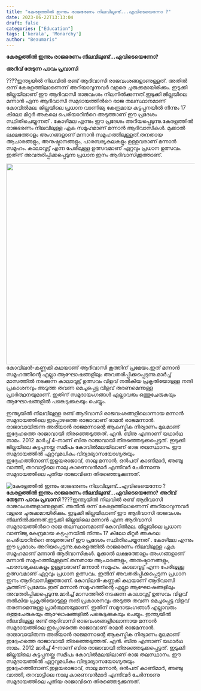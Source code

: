 ```yaml
---
title: "കേരളത്തില്‍‌ ഇന്നും രാജഭരണം നിലവിലുണ്ട്...എവിടെയെന്നോ ?"
date: 2023-06-22T13:13:04
draft: false
categories: ["Education"]
tags: ['kerala', 'Monarchy']
author: "Beaumaris"
---
```


<strong>കേരളത്തില്‍‌ ഇന്നും രാജഭരണം നിലവിലുണ്ട്...എവിടെയെന്നോ?</strong>

<strong>അറിവ് തേടുന്ന പാവം പ്രവാസി</strong>

????ഇന്ത്യയില്‍ നിലവില്‍ രണ്ട് ആദിവാസി രാജവംശങ്ങളാണുള്ളത്. അതില്‍ ഒന്ന് കേരളത്തിലാണെന്ന് അറിയാവുന്നവര്‍ വളരെ ചുരുക്കമായിരിക്കും. ഇടുക്കി ജില്ലയിലാണ് ഈ ആദിവാസി രാജവംശം നിലനില്‍ക്കുന്നത്.ഇടുക്കി ജില്ലയിലെ മന്നാന്‍ എന്ന ആദിവാസി സമുദായത്തിന്‍‌റെ രാജ തലസ്ഥാനമാണ് കോവില്‍മല. ജില്ലയിലെ പ്രധാന വാണിജ്യ കേന്ദ്രമായ കട്ടപ്പനയില്‍ നിന്നും 17 കിലോ മിറ്റര്‍‌ അകലെ പെരിയാറിന്‍‌റെ അടുത്താണ്‌ ഈ പ്രദേശം സ്ഥിതിചെയ്യുന്നത് . കോഴിമല എന്നും ഈ പ്രദേശം അറിയപ്പെടുന്നു.കേരളത്തില്‍‌ രാജഭരണം നിലവിലുള്ള ഏക സമൂഹമാണ്‌ മന്നാന്‍‌ ആദിവാസികള്‍‌. മുക്കാല്‍ ലക്ഷത്തോളം അംഗങ്ങളാണ് മന്നാന്‍ സമൂഹത്തിലുള്ളത്.തനതായ ആചാരങ്ങളും, അനുഷ്ടാനങ്ങളും, പാരമ്പര്യകലകളും ഉള്ളവരാണ്‌ മന്നാന്‍‌ സമൂഹം. കാലാവൂട്ട്‌ എന്ന പേരിലുള്ള ഉത്സവമാണ്‌ ഏറ്റവും പ്രധാന ഉത്സവം. ഇതിന്‌ അവതരിപ്പിക്കപ്പെടുന്ന പ്രധാന ഇനം ആദിവാസിക്കൂത്താണ്‌.

<a href="https://cdn.boolokam.com/articles/2023/06/fffff-2.jpg"><img class="size-full wp-image-400550 aligncenter" src="https://cdn.boolokam.com/articles/2023/06/fffff-2.jpg" alt="" width="720" height="536" /></a>കോവിലന്‍-കണ്ണകി കഥയാണ് ആദിവാസി കൂത്തിന് പ്രമേയം.ഇത് മന്നാന്‍‌ സമൂഹത്തിന്റെ എല്ലാ ആഘോഷങ്ങളിലും അവതരിപ്പിക്കപ്പെടുന്നു.മാര്‍ച്ച്‌ മാസത്തില്‍ നടക്കുന്ന കാലാവൂട്ട് ഉത്സവം വിളവ് നല്‍കിയ പ്രകൃതിയോടുള്ള നന്ദി പ്രകാശനവും അടുത്ത തവണ മെച്ചപ്പെട്ട വിളവ് തരണമെന്നുള്ള പ്രാര്‍ത്ഥനയുമാണ്. ഇതിന് സമുദായംഗങ്ങള്‍ എല്ലാവരും ഒത്തുചേരുകയും ആഘോഷങ്ങളില്‍ പങ്കെടുക്കുകയും ചെയ്യും.

ഇന്ത്യയില്‍ നിലവിലുള്ള രണ്ട് ആദിവാസി രാജവംശങ്ങളിലൊന്നായ മന്നാന്‍ സമുദായത്തിലെ ഇപ്പോഴത്തെ രാജാവാണ് രാമന്‍ രാജമന്നാന്‍. രാജാവായിരുന്ന അരിയാന്‍ രാജമന്നാന്റെ ആകസ്മിക നിര്യാണം മൂലമാണ് ഇദ്ദേഹത്തെ രാജാവായി തിരഞ്ഞെടുത്തത്. എന്‍. ബിനു എന്നാണ് യഥാര്‍ഥ നാമം. 2012 മാര്‍ച്ച്‌ 4-നാണ് ബിനു രാജാവായി തിരഞ്ഞെടുക്കപ്പെട്ടത്. ഇടുക്കി ജില്ലയിലെ കട്ടപ്പനയ്ക്കു സമീപം കോവില്‍‌മലയിലാണ് രാജ തലസ്ഥാനം. ഈ സമുദായത്തില്‍ ഏറ്റവുമധികം വിദ്യാഭ്യാസയോഗ്യതയും ഇദ്ദേഹത്തിനാണ്.ഇളയരാജാവ്, നാലു മന്നാന്‍, ഒന്‍പത് കാണിമാര്‍, അഞ്ചു വാത്തി, തറവാട്ടിലെ നാലു കാരണവന്‍മാര്‍ എന്നിവര്‍ ചേര്‍ന്നാണു സമുദായത്തിലെ പുതിയ രാജാവിനെ തിരഞ്ഞെടുക്കുന്നത്.


![കേരളത്തില്‍‌ ഇന്നും രാജഭരണം നിലവിലുണ്ട്...എവിടെയെന്നോ ?](https://cdn.boolokam.com/articles/2023/06/fffff-2.jpg)**കേരളത്തില്‍‌ ഇന്നും രാജഭരണം നിലവിലുണ്ട്...എവിടെയെന്നോ?** **അറിവ് തേടുന്ന പാവം പ്രവാസി** ????ഇന്ത്യയില്‍ നിലവില്‍ രണ്ട് ആദിവാസി രാജവംശങ്ങളാണുള്ളത്. അതില്‍ ഒന്ന് കേരളത്തിലാണെന്ന് അറിയാവുന്നവര്‍ വളരെ ചുരുക്കമായിരിക്കും. ഇടുക്കി ജില്ലയിലാണ് ഈ ആദിവാസി രാജവംശം നിലനില്‍ക്കുന്നത്.ഇടുക്കി ജില്ലയിലെ മന്നാന്‍ എന്ന ആദിവാസി സമുദായത്തിന്‍‌റെ രാജ തലസ്ഥാനമാണ് കോവില്‍മല. ജില്ലയിലെ പ്രധാന വാണിജ്യ കേന്ദ്രമായ കട്ടപ്പനയില്‍ നിന്നും 17 കിലോ മിറ്റര്‍‌ അകലെ പെരിയാറിന്‍‌റെ അടുത്താണ്‌ ഈ പ്രദേശം സ്ഥിതിചെയ്യുന്നത് . കോഴിമല എന്നും ഈ പ്രദേശം അറിയപ്പെടുന്നു.കേരളത്തില്‍‌ രാജഭരണം നിലവിലുള്ള ഏക സമൂഹമാണ്‌ മന്നാന്‍‌ ആദിവാസികള്‍‌. മുക്കാല്‍ ലക്ഷത്തോളം അംഗങ്ങളാണ് മന്നാന്‍ സമൂഹത്തിലുള്ളത്.തനതായ ആചാരങ്ങളും, അനുഷ്ടാനങ്ങളും, പാരമ്പര്യകലകളും ഉള്ളവരാണ്‌ മന്നാന്‍‌ സമൂഹം. കാലാവൂട്ട്‌ എന്ന പേരിലുള്ള ഉത്സവമാണ്‌ ഏറ്റവും പ്രധാന ഉത്സവം. ഇതിന്‌ അവതരിപ്പിക്കപ്പെടുന്ന പ്രധാന ഇനം ആദിവാസിക്കൂത്താണ്‌. [](https://cdn.boolokam.com/articles/2023/06/fffff-2.jpg)കോവിലന്‍-കണ്ണകി കഥയാണ് ആദിവാസി കൂത്തിന് പ്രമേയം.ഇത് മന്നാന്‍‌ സമൂഹത്തിന്റെ എല്ലാ ആഘോഷങ്ങളിലും അവതരിപ്പിക്കപ്പെടുന്നു.മാര്‍ച്ച്‌ മാസത്തില്‍ നടക്കുന്ന കാലാവൂട്ട് ഉത്സവം വിളവ് നല്‍കിയ പ്രകൃതിയോടുള്ള നന്ദി പ്രകാശനവും അടുത്ത തവണ മെച്ചപ്പെട്ട വിളവ് തരണമെന്നുള്ള പ്രാര്‍ത്ഥനയുമാണ്. ഇതിന് സമുദായംഗങ്ങള്‍ എല്ലാവരും ഒത്തുചേരുകയും ആഘോഷങ്ങളില്‍ പങ്കെടുക്കുകയും ചെയ്യും. ഇന്ത്യയില്‍ നിലവിലുള്ള രണ്ട് ആദിവാസി രാജവംശങ്ങളിലൊന്നായ മന്നാന്‍ സമുദായത്തിലെ ഇപ്പോഴത്തെ രാജാവാണ് രാമന്‍ രാജമന്നാന്‍. രാജാവായിരുന്ന അരിയാന്‍ രാജമന്നാന്റെ ആകസ്മിക നിര്യാണം മൂലമാണ് ഇദ്ദേഹത്തെ രാജാവായി തിരഞ്ഞെടുത്തത്. എന്‍. ബിനു എന്നാണ് യഥാര്‍ഥ നാമം. 2012 മാര്‍ച്ച്‌ 4-നാണ് ബിനു രാജാവായി തിരഞ്ഞെടുക്കപ്പെട്ടത്. ഇടുക്കി ജില്ലയിലെ കട്ടപ്പനയ്ക്കു സമീപം കോവില്‍‌മലയിലാണ് രാജ തലസ്ഥാനം. ഈ സമുദായത്തില്‍ ഏറ്റവുമധികം വിദ്യാഭ്യാസയോഗ്യതയും ഇദ്ദേഹത്തിനാണ്.ഇളയരാജാവ്, നാലു മന്നാന്‍, ഒന്‍പത് കാണിമാര്‍, അഞ്ചു വാത്തി, തറവാട്ടിലെ നാലു കാരണവന്‍മാര്‍ എന്നിവര്‍ ചേര്‍ന്നാണു സമുദായത്തിലെ പുതിയ രാജാവിനെ തിരഞ്ഞെടുക്കുന്നത്.
